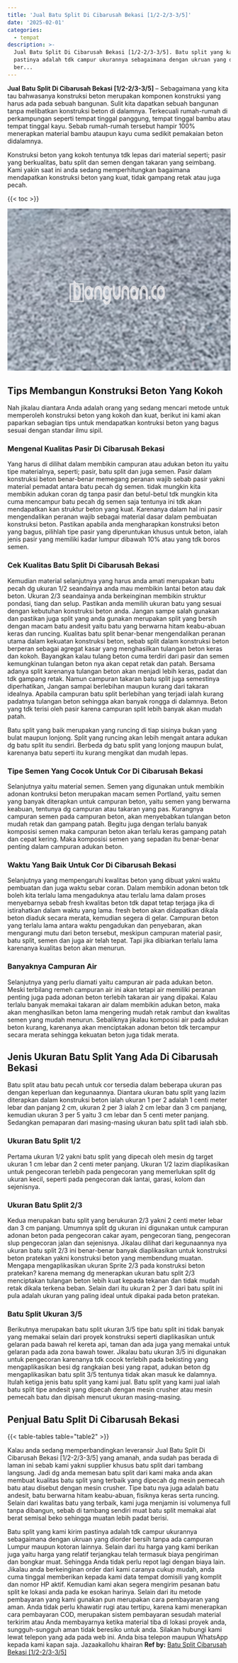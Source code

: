 ```yaml
---
title: 'Jual Batu Split Di Cibarusah Bekasi [1/2-2/3-3/5]'
date: '2025-02-01'
categories:
  - tempat
description: >-
  Jual Batu Split Di Cibarusah Bekasi [1/2-2/3-3/5]. Batu split yang kami kirim
  pastinya adalah tdk campur ukurannya sebagaimana dengan ukruan yang diorder
  ber...
---
```


**Jual Batu Split Di Cibarusah Bekasi \[1/2-2/3-3/5\]** – Sebagaimana yang kita tau bahwasanya konstruksi beton merupakan komponen konstruksi yang harus ada pada sebuah bangunan. Sulit kita dapatkan sebuah bangunan tanpa melibatkan konstruksi beton di dalamnya. Terkecuali rumah-rumah di perkampungan seperti tempat tinggal panggung, tempat tinggal bambu atau tempat tinggal kayu. Sebab rumah-rumah tersebut hampir 100% menerapkan material bambu ataupun kayu cuma sedikit pemakaian beton didalamnya.

Konstruksi beton yang kokoh tentunya tdk lepas dari material seperti; pasir yang berkualitas, batu split dan semen dengan takaran yang seimbang. Kami yakin saat ini anda sedang memperhitungkan bagaimana mendapatkan konstruksi beton yang kuat, tidak gampang retak atau juga pecah.

{{< toc >}}

![Jual Batu Split Di Cibarusah Bekasi [1/2-2/3-3/5]](/images/jual-batu-split-25.png)

## Tips Membangun Konstruksi Beton Yang Kokoh

Nah jikalau diantara Anda adalah orang yang sedang mencari metode untuk memperoleh konstruksi beton yang kokoh dan kuat, berikut ini kami akan paparkan sebagian tips untuk mendapatkan kontruksi beton yang bagus sesuai dengan standar ilmu sipil.

### Mengenal Kualitas Pasir Di Cibarusah Bekasi

Yang harus di dilihat dalam membikin campuran atau adukan beton itu yaitu tipe materialnya, seperti; pasir, batu split dan juga semen. Pasir dalam konstruksi beton benar-benar memegang peranan wajib sebab pasir yakni material pemadat antara batu pecah dg semen. tidak mungkin kita membikin adukan coran dg tanpa pasir dan betul-betul tdk mungkin kita cuma mencampur batu pecah dg semen saja tentunya ini tdk akan mendapatkan kan struktur beton yang kuat. Karenanya dalam hal ini pasir mengendalikan peranan wajib sebagai material dasar dalam pembuatan konstruksi beton. Pastikan apabila anda mengharapkan konstruksi beton yang bagus, pilihlah tipe pasir yang diperuntukan khusus untuk beton, ialah jenis pasir yang memiliki kadar lumpur dibawah 10% atau yang tdk boros semen.

### Cek Kualitas Batu Split Di Cibarusah Bekasi

Kemudian material selanjutnya yang harus anda amati merupakan batu pecah dg ukuran 1/2 seandainya anda mau membikin lantai beton atau dak beton. Ukuran 2/3 seandainya anda berkeinginan membikin struktur pondasi, tiang dan selup. Pastikan anda memilih ukuran batu yang sesuai dengan kebutuhan konstruksi beton anda. Jangan sampe salah gunakan dan pastikan juga split yang anda gunakan merupakan split yang bersih dengan macam batu andesit yaitu batu yang berwarna hitam keabu-abuan keras dan runcing. Kualitas batu split benar-benar mengendalikan peranan utama dalam kekuatan konstruksi beton, sebab split dalam konstruksi beton berperan sebagai agregat kasar yang menghasilkan tulangan beton keras dan kokoh. Bayangkan kalau tulang beton cuma terdiri dari pasir dan semen kemungkinan tulangan beton nya akan cepat retak dan patah. Bersama adanya split karenanya tulangan beton akan menjadi lebih keras, padat dan tdk gampang retak. Namun campuran takaran batu split juga semestinya diperhatikan, Jangan sampai berlebihan maupun kurang dari takaran idealnya. Apabila campuran batu split berlebihan yang terjadi ialah kurang padatnya tulangan beton sehingga akan banyak rongga di dalamnya. Beton yang tdk terisi oleh pasir karena campuran split lebih banyak akan mudah patah.

Batu split yang baik merupakan yang runcing di tiap sisinya bukan yang bulat maupun lonjong. Split yang runcing akan lebih mengait antara adukan dg batu split itu sendiri. Berbeda dg batu split yang lonjong maupun bulat, karenanya batu seperti itu kurang mengikat dan mudah lepas.

### Tipe Semen Yang Cocok Untuk Cor Di Cibarusah Bekasi

Selanjutnya yaitu material semen. Semen yang digunakan untuk membikin adonan kontruksi beton merupakan macam semen Portland, yaitu semen yang banyak diterapkan untuk campuran beton, yaitu semen yang berwarna keabuan, tentunya dg campuran atau takaran yang pas. Kurangnya campuran semen pada campuran beton, akan menyebabkan tulangan beton mudah retak dan gampang patah. Begitu juga dengan terlalu banyak komposisi semen maka campuran beton akan terlalu keras gampang patah dan cepat kering. Maka komposisi semen yang sepadan itu benar-benar penting dalam campuran adukan beton.

### Waktu Yang Baik Untuk Cor Di Cibarusah Bekasi

Selanjutnya yang mempengaruhi kwalitas beton yang dibuat yakni waktu pembuatan dan juga waktu sebar coran. Dalam membikin adonan beton tdk boleh kita terlalu lama mengaduknya atau terlalu lama dalam proses menyebarnya sebab fresh kwalitas beton tdk dapat tetap terjaga jika di istirahatkan dalam waktu yang lama. fresh beton akan didapatkan dikala beton diaduk secara merata, kemudian segera di gelar. Campuran beton yang terlalu lama antara waktu pengadukan dan penyebaran, akan mengurangi mutu dari beton tersebut, meskipun campuran material pasir, batu split, semen dan juga air telah tepat. Tapi jika dibiarkan terlalu lama karenanya kualitas beton akan menurun.

### Banyaknya Campuran Air

Selanjutnya yang perlu diamati yaitu campuran air pada adukan beton. Meski terbilang remeh campuran air ini akan tetapi air memiliki peranan penting juga pada adonan beton terlebih takaran air yang dipakai. Kalau terlalu banyak memakai takaran air dalam membikin adukan beton, maka akan menghasilkan beton lama mengering mudah retak rambut dan kwalitas semen yang mudah menurun. Sebaliknya jikalau komposisi air pada adukan beton kurang, karenanya akan menciptakan adonan beton tdk tercampur secara merata sehingga kekuatan beton juga tidak merata.

## Jenis Ukuran Batu Split Yang Ada Di Cibarusah Bekasi

Batu split atau batu pecah untuk cor tersedia dalam beberapa ukuran pas dengan keperluan dan kegunaannya. Diantara ukuran batu split yang lazim diterapkan dalam konstruksi beton ialah ukuran 1 per 2 adalah 1 centi meter lebar dan panjang 2 cm, ukuran 2 per 3 ialah 2 cm lebar dan 3 cm panjang, kemudian ukuran 3 per 5 yaitu 3 cm lebar dan 5 centi meter panjang. Sedangkan pemaparan dari masing-masing ukuran batu split tadi ialah sbb.

### Ukuran Batu Split 1/2

Pertama ukuran 1/2 yakni batu split yang dipecah oleh mesin dg target ukuran 1 cm lebar dan 2 centi meter panjang. Ukuran 1/2 lazim diaplikasikan untuk pengecoran terlebih pada pengecoran yang memerlukan split dg ukuran kecil, seperti pada pengecoran dak lantai, garasi, kolom dan sejenisnya.

### Ukuran Batu Split 2/3

Kedua merupakan batu split yang berukuran 2/3 yakni 2 centi meter lebar dan 3 cm panjang. Umumnya split dg ukuran ini digunakan untuk campuran adonan beton pada pengecoran cakar ayam, pengecoran tiang, pengecoran slup pengecoran jalan dan sejenisnya. Jikalau dilihat dari kegunaannya nya ukuran batu split 2/3 ini benar-benar banyak diaplikasikan untuk konstruksi beton pratekan yakni konstruksi beton yang membendung muatan. Mengapa mengaplikasikan ukuran Sprite 2/3 pada konstruksi beton pratekan? karena memang dg menerapkan ukuran batu split 2/3 menciptakan tulangan beton lebih kuat kepada tekanan dan tidak mudah retak dikala terkena beban. Selain dari itu ukuran 2 per 3 dari batu split ini pula adalah ukuran yang paling ideal untuk dipakai pada beton pratekan.

### Batu Split Ukuran 3/5

Berikutnya merupakan batu split ukuran 3/5 tipe batu split ini tidak banyak yang memakai selain dari proyek konstruksi seperti diaplikasikan untuk gelaran pada bawah rel kereta api, taman dan ada juga yang memakai untuk gelaran pada ada zona bawah tower. Jikalau batu ukuran 3/5 ini digunakan untuk pengecoran karenanya tdk cocok terlebih pada bekisting yang mengaplikasikan besi dg rangkaian besi yang rapat, adukan beton dg mengaplikasikan batu split 3/5 tentunya tidak akan masuk ke dalamnya. Itulah ketiga jenis batu split yang kami jual. Batu split yang kami jual ialah batu split tipe andesit yang dipecah dengan mesin crusher atau mesin pemecah batu dan dipisah menurut ukuran masing-masing.

## Penjual Batu Split Di Cibarusah Bekasi

{{< table-tables table="table2" >}}

Kalau anda sedang memperbandingkan leveransir Jual Batu Split Di Cibarusah Bekasi \[1/2-2/3-3/5\] yang amanah, anda sudah pas berada di laman ini sebab kami yakni supplier khusus batu split dari tambang langsung. Jadi dg anda memesan batu split dari kami maka anda akan membuat kualitas batu split yang terbaik yang dipecah dg mesin pemecah batu atau disebut dengan mesin crusher. Tipe batu nya juga adalah batu andesit, batu berwarna hitam keabu-abuan, fisiknya keras serta runcing. Selain dari kwalitas batu yang terbaik, kami juga menjamin isi volumenya full tanpa dibangun, sebab di tambang sendiri muat batu split memakai alat berat semisal beko sehingga muatan lebih padat berisi.

Batu split yang kami kirim pastinya adalah tdk campur ukurannya sebagaimana dengan ukruan yang diorder bersih tanpa ada campuran Lumpur maupun kotoran lainnya. Selain dari itu harga yang kami berikan juga yaitu harga yang relatif terjangkau telah termasuk biaya pengiriman dan bongkar muat. Sehingga Anda tidak perlu repot lagi dengan biaya lain. Jikalau anda berkeinginan order dari kami caranya cukup mudah, anda cuma tinggal memberikan kepada kami data tempat domisili yang komplit dan nomor HP aktif. Kemudian kami akan segera mengirim pesanan batu split ke lokasi anda pada ke esokan harinya. Selain dari itu metode pembayaran yang kami gunakan pun merupakan cara pembayaran yang aman. Anda tidak perlu khawatir rugi atau tertipu, karena kami menerapkan cara pembayaran COD, merupakan sistem pembayaran sesudah material terkirim atau Anda membayarnya ketika material tiba di lokasi proyek anda, sungguh-sungguh aman tidak beresiko untuk anda. Silakan hubungi kami lewat telepon yang ada pada web ini. Anda bisa telepon maupun WhatsApp kepada kami kapan saja. Jazaakallohu khairan
**Ref by:** [Batu Split Cibarusah Bekasi [1/2-2/3-3/5]](https://id.wikipedia.org/wiki/Batu)
